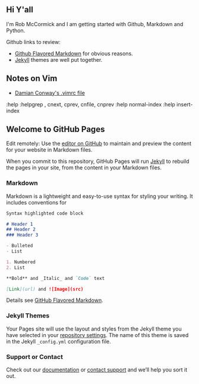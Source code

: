 ## Hi Y'all

I'm Rob McCormick and I am getting started with Github, Markdown and Python.


Github links to review:
- [Github Flavored Markdown](https://guides.github.com/features/mastering-markdown) for obvious reasons.
- [Jekyll](https://jekyllrb.com) themes are well put together.

## Notes on Vim

- [Damian Conway's .vimrc file](https://github.com/thoughtstream/Damian-Conway-s-Vim-Setup)

:help :helpgrep <pattern>, cnext, cprev, cnfile, cnprev
:help normal-index
:help insert-index

## Welcome to GitHub Pages

Edit remotely:
Use the [editor on GitHub](https://github.com/remccormick/remccormick.github.io/edit/master/README.md) to maintain and preview the content for your website in Markdown files.

When you commit to this repository, GitHub Pages will run [Jekyll](https://jekyllrb.com/) to rebuild the pages in your site, from the content in your Markdown files.

### Markdown

Markdown is a lightweight and easy-to-use syntax for styling your writing. It includes conventions for

```markdown
Syntax highlighted code block

# Header 1
## Header 2
### Header 3

- Bulleted
- List

1. Numbered
2. List

**Bold** and _Italic_ and `Code` text

[Link](url) and ![Image](src)
```

Details see [GitHub Flavored Markdown](https://guides.github.com/features/mastering-markdown/).

### Jekyll Themes

Your Pages site will use the layout and styles from the Jekyll theme you have selected in your [repository settings](https://github.com/remccormick/remccormick.github.io/settings). The name of this theme is saved in the Jekyll `_config.yml` configuration file.

### Support or Contact

Check out our [documentation](https://help.github.com/categories/github-pages-basics/) or [contact support](https://github.com/contact) and we’ll help you sort it out.
